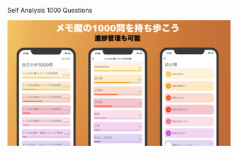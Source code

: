 Self Analysis 1000 Questions

![Top image](https://raw.githubusercontent.com/Kazutaka333/magicOfMemo/master/top.png)
